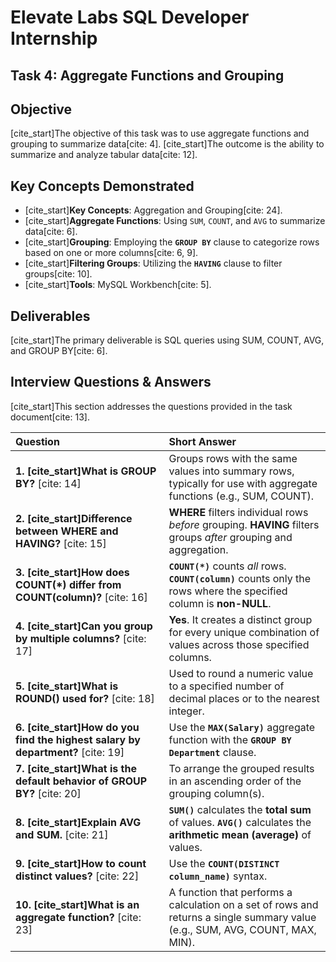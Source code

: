 # Elevate Labs SQL Developer Internship 

## Task 4: Aggregate Functions and Grouping

## Objective
[cite_start]The objective of this task was to use aggregate functions and grouping to summarize data[cite: 4]. [cite_start]The outcome is the ability to summarize and analyze tabular data[cite: 12].

## Key Concepts Demonstrated
* [cite_start]**Key Concepts**: Aggregation and Grouping[cite: 24].
* [cite_start]**Aggregate Functions**: Using `SUM`, `COUNT`, and `AVG` to summarize data[cite: 6].
* [cite_start]**Grouping**: Employing the **`GROUP BY`** clause to categorize rows based on one or more columns[cite: 6, 9].
* [cite_start]**Filtering Groups**: Utilizing the **`HAVING`** clause to filter groups[cite: 10].
* [cite_start]**Tools**: MySQL Workbench[cite: 5].

## Deliverables
[cite_start]The primary deliverable is SQL queries using SUM, COUNT, AVG, and GROUP BY[cite: 6].

## Interview Questions & Answers

[cite_start]This section addresses the questions provided in the task document[cite: 13].

| Question | Short Answer |
| :--- | :--- |
| **1. [cite_start]What is GROUP BY?** [cite: 14] | Groups rows with the same values into summary rows, typically for use with aggregate functions (e.g., SUM, COUNT). |
| **2. [cite_start]Difference between WHERE and HAVING?** [cite: 15] | **WHERE** filters individual rows *before* grouping. **HAVING** filters groups *after* grouping and aggregation. |
| **3. [cite_start]How does COUNT(\*) differ from COUNT(column)?** [cite: 16] | **`COUNT(*)`** counts *all* rows. **`COUNT(column)`** counts only the rows where the specified column is **non-NULL**. |
| **4. [cite_start]Can you group by multiple columns?** [cite: 17] | **Yes**. It creates a distinct group for every unique combination of values across those specified columns. |
| **5. [cite_start]What is ROUND() used for?** [cite: 18] | Used to round a numeric value to a specified number of decimal places or to the nearest integer. |
| **6. [cite_start]How do you find the highest salary by department?** [cite: 19] | Use the **`MAX(Salary)`** aggregate function with the **`GROUP BY Department`** clause. |
| **7. [cite_start]What is the default behavior of GROUP BY?** [cite: 20] | To arrange the grouped results in an ascending order of the grouping column(s). |
| **8. [cite_start]Explain AVG and SUM.** [cite: 21] | **`SUM()`** calculates the **total sum** of values. **`AVG()`** calculates the **arithmetic mean (average)** of values. |
| **9. [cite_start]How to count distinct values?** [cite: 22] | Use the **`COUNT(DISTINCT column_name)`** syntax. |
| **10. [cite_start]What is an aggregate function?** [cite: 23] | A function that performs a calculation on a set of rows and returns a single summary value (e.g., SUM, AVG, COUNT, MAX, MIN). |
